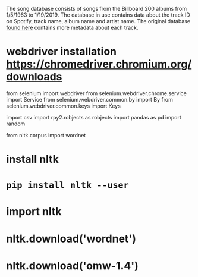 The song database consists of songs from the Billboard 200 albums from 1/5/1963 to 1/19/2019. The database in use contains data about the track ID on Spotify, track name, album name and artist name. The original database [found here](https://components.one/datasets/billboard-200/) contains more metadata about each track.

# webdriver installation https://chromedriver.chromium.org/downloads

from selenium import webdriver
from selenium.webdriver.chrome.service import Service
from selenium.webdriver.common.by import By
from selenium.webdriver.common.keys import Keys

import csv
import rpy2.robjects as robjects
import pandas as pd
import random

from nltk.corpus import wordnet
# install nltk
# `pip install nltk --user`
# import nltk
# nltk.download('wordnet')
# nltk.download('omw-1.4')